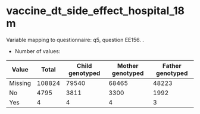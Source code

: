 # vaccine_dt_side_effect_hospital_18m
Variable mapping to questionnaire: q5, question EE156.
.
- Number of values:

| Value | Total | Child genotyped | Mother genotyped | Father genotyped |
| ----- | ----- | --------------- | ---------------- | ---------------- |
| Missing | 108824 | 79540 | 68465 | 48223 |
| No | 4795 | 3811 | 3300 |1992 |
| Yes | 4 | 4 | 4 |3 |



